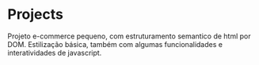 # Projects
Projeto e-commerce pequeno, com estruturamento semantico de html por DOM. Estilização básica, também com algumas funcionalidades e interatividades de javascript.
